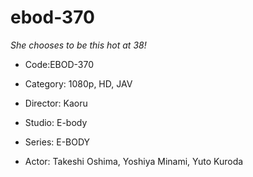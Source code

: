 # ebod-370

*She chooses to be this hot at 38!*

+  Code:EBOD-370

+  Category: 1080p, HD, JAV

+  Director: Kaoru

+  Studio: E-body

+  Series: E-BODY

+  Actor: Takeshi Oshima, Yoshiya Minami, Yuto Kuroda

